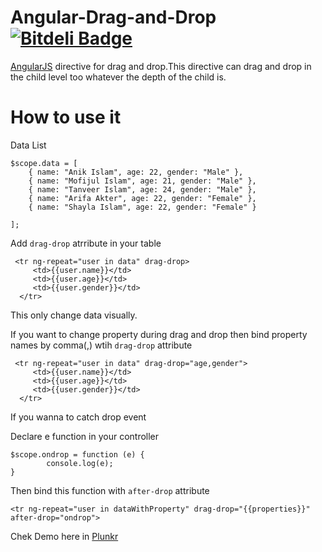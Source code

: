 # Angular-Drag-and-Drop [![Bitdeli Badge](https://d2weczhvl823v0.cloudfront.net/anik123/angular-drag-and-drop/trend.png)](https://bitdeli.com/free "Bitdeli Badge")

[AngularJS](http://angularjs.org/) directive for drag and drop.This directive can drag and drop in the child level too whatever the depth of the child is.

# How to use it

Data List 

    $scope.data = [
        { name: "Anik Islam", age: 22, gender: "Male" },
        { name: "Mofijul Islam", age: 21, gender: "Male" },
        { name: "Tanveer Islam", age: 24, gender: "Male" },
        { name: "Arifa Akter", age: 22, gender: "Female" },
        { name: "Shayla Islam", age: 22, gender: "Female" }

    ];

Add ```drag-drop``` atrribute in your table 

```
 <tr ng-repeat="user in data" drag-drop>
     <td>{{user.name}}</td>
     <td>{{user.age}}</td>
     <td>{{user.gender}}</td>
  </tr>
```
This only change data visually.

If you want to change property during drag and drop then bind property names by comma(,) wtih ```drag-drop``` attribute

```
 <tr ng-repeat="user in data" drag-drop="age,gender">
     <td>{{user.name}}</td>
     <td>{{user.age}}</td>
     <td>{{user.gender}}</td>
  </tr>
```
If you wanna to catch drop event

Declare e function in your controller
```
$scope.ondrop = function (e) {
        console.log(e);
}
```
Then bind this function with ```after-drop``` attribute

```
<tr ng-repeat="user in dataWithProperty" drag-drop="{{properties}}" after-drop="ondrop">
 ```
 
 
Chek Demo here in [Plunkr](http://plnkr.co/edit/1qZcq3)




